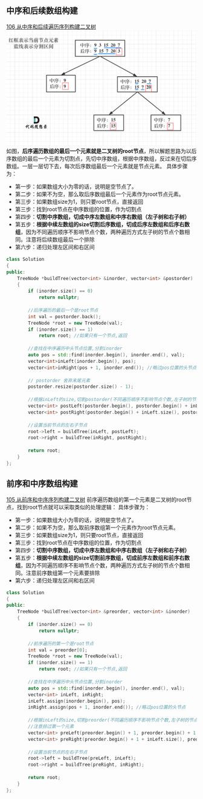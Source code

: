 ## 中序和后续数组构建
[106 从中序和后续遍历序列构建二叉树](https://leetcode-cn.com/problems/construct-binary-tree-from-inorder-and-postorder-traversal/)
![image.png](构建二叉树.assets/1645809242294-a184b51f-d16c-4d4e-b699-dbddc0ce28ab.png)
如图，**后序遍历数组的最后一个元素就是二叉树的root节点**，所以解题思路为以后序数组的最后一个元素为切割点，先切中序数组，根据中序数组，反过来在切后序数组。一层一层切下去，每次后序数组最后一个元素就是节点元素。
具体步骤为：

- 第一步：如果数组大小为零的话，说明是空节点了。
- 第二步：如果不为空，那么取后序数组最后一个元素作为root节点元素。
- 第三步：如果数组size为1，则只要root节点，直接返回
- 第三步：找到root节点在中序数组的位置，作为切割点
- 第四步：**切割中序数组，切成中序左数组和中序右数组（左子树和右子树）**
- 第五步：**根据中续左数组的size切割后序数组，切成后序左数组和后序右数组**，因为不同遍历顺序不影响节点个数，两种遍历方式左子树的节点个数相同。注意将后续数组最后一个排除
- 第六步：递归处理左区间和右区间
```cpp
class Solution
{
public:
    TreeNode *buildTree(vector<int> &inorder, vector<int> &postorder)
    {
        if (inorder.size() == 0)
            return nullptr;

        //后序遍历的最后一个是root节点
        int val = postorder.back();
        TreeNode *root = new TreeNode(val);
        if (inorder.size() == 1)
            return root; //如果只有一个节点,返回

        //查找在中序遍历中头节点位置,分割inorder
        auto pos = std::find(inorder.begin(), inorder.end(), val);
        vector<int>inLeft(inorder.begin(), pos);
        vector<int>inRight(pos + 1, inorder.end()); //略过pos位置的头节点

        // postorder 舍弃末尾元素
        postorder.resize(postorder.size() - 1);

        //根据inLeft的size,切割postorder(不同遍历顺序不影响节点个数,左子树的节点个数相同)
        vector<int> postLeft(postorder.begin(), postorder.begin() + inLeft.size());
        vector<int> postRight(postorder.begin() + inLeft.size(), postorder.end());

        //设置当前节点的左右子节点
        root->left = buildTree(inLeft, postLeft);
        root->right = buildTree(inRight, postRight);

        return root;
    }
};
```
## 前序和中序数组构建
[105 从前序和中序序列构建二叉树](https://leetcode-cn.com/problems/construct-binary-tree-from-preorder-and-inorder-traversal/)
前序遍历数组的第一个元素是二叉树的root节点，找到root节点就可以采取类似的处理逻辑：
具体步骤为：

- 第一步：如果数组大小为零的话，说明是空节点了。
- 第二步：如果不为空，那么取前序数组第一个元素作为root节点元素。
- 第三步：如果数组size为1，则只要root节点，直接返回
- 第三步：找到root节点在中序数组的位置，作为切割点
- 第四步：**切割中序数组，切成中序左数组和中序右数组（左子树和右子树）**
- 第五步：**根据中续左数组的size切割前序数组，切成前序左数组和前序右数组**，因为不同遍历顺序不影响节点个数，两种遍历方式左子树的节点个数相同。注意前序数组第一个元素要排除
- 第六步：递归处理左区间和右区间
```cpp
class Solution
{
public:
    TreeNode *buildTree(vector<int> &preorder, vector<int> &inorder)
    {
        if (inorder.size() == 0)
            return nullptr;

        //前序遍历的第一个是root节点
        int val = preorder[0];
        TreeNode *root = new TreeNode(val);
        if (inorder.size() == 1)
            return root; //如果只有一个节点,返回

        //查找在中序遍历中头节点位置,分割inorder
        auto pos = std::find(inorder.begin(), inorder.end(), val);
        vector<int> inLeft, inRight;
        inLeft.assign(inorder.begin(), pos);
        inRight.assign(pos + 1, inorder.end()); //略过pos位置的头节点

        //根据inLeft的size,切割preorder(不同遍历顺序不影响节点个数,左子树的节点个数相同)
        //注意掠过第一个元素
        vector<int> preLeft(preorder.begin() + 1, preorder.begin() + 1 + inLeft.size());
        vector<int> preRight(preorder.begin() + 1 + inLeft.size(), preorder.end());

        //设置当前节点的左右子节点
        root->left = buildTree(preLeft, inLeft);
        root->right = buildTree(preRight, inRight);

        return root;
    }
};
```
